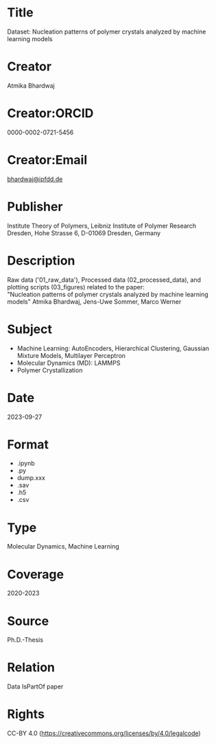 # Title
Dataset: Nucleation patterns of polymer crystals analyzed by machine learning models

# Creator
Atmika Bhardwaj

# Creator:ORCID
0000-0002-0721-5456

# Creator:Email
bhardwaj@ipfdd.de

# Publisher
Institute Theory of Polymers, Leibniz Institute of Polymer Research Dresden, Hohe Strasse 6, D-01069 Dresden, Germany

# Description
Raw data ('01_raw_data'), Processed data (02_processed_data), and plotting scripts (03_figures) related to the paper:  
"Nucleation patterns of polymer crystals analyzed by machine learning models"
Atmika Bhardwaj, Jens-Uwe Sommer, Marco Werner

# Subject
* Machine Learning: AutoEncoders, Hierarchical Clustering, Gaussian Mixture Models, Multilayer Perceptron
* Molecular Dynamics (MD): LAMMPS
* Polymer Crystallization
    
# Date
2023-09-27

# Format
* .ipynb
* .py
* dump.xxx
* .sav
* .h5
* .csv
  
# Type
Molecular Dynamics, Machine Learning

# Coverage
2020-2023

# Source
Ph.D.-Thesis

# Relation
Data IsPartOf paper

# Rights
CC-BY 4.0 (https://creativecommons.org/licenses/by/4.0/legalcode)

